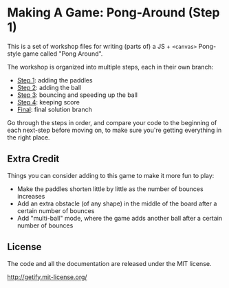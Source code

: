 # Making A Game: Pong-Around (Step 1)

This is a set of workshop files for writing (parts of) a JS + `<canvas>` Pong-style game called "Pong Around".

The workshop is organized into multiple steps, each in their own branch:

* [Step 1](../step-1/README.md): adding the paddles
* [Step 2](../step-2/README.md): adding the ball
* [Step 3](../step-3/README.md): bouncing and speeding up the ball
* [Step 4](../step-4/README.md): keeping score
* [Final](../final/README.md): final solution branch

Go through the steps in order, and compare your code to the beginning of each next-step before moving on, to make sure you're getting everything in the right place.

## Extra Credit

Things you can consider adding to this game to make it more fun to play:

* Make the paddles shorten little by little as the number of bounces increases
* Add an extra obstacle (of any shape) in the middle of the board after a certain number of bounces
* Add "multi-ball" mode, where the game adds another ball after a certain number of bounces

## License

The code and all the documentation are released under the MIT license.

http://getify.mit-license.org/
